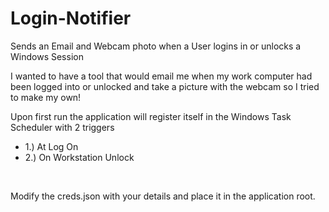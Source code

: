# Login-Notifier
Sends an Email and Webcam photo when a User logins in or unlocks a Windows Session

I wanted to have a tool that would email me when my work computer had been logged into or unlocked and take a picture with the webcam so I tried to make my own!

Upon first run the application will register itself in the Windows Task Scheduler with 2 triggers <br/>
  * 1.) At Log On
  * 2.) On Workstation Unlock
<br />

Modify the creds.json with your details and place it in the application root.

